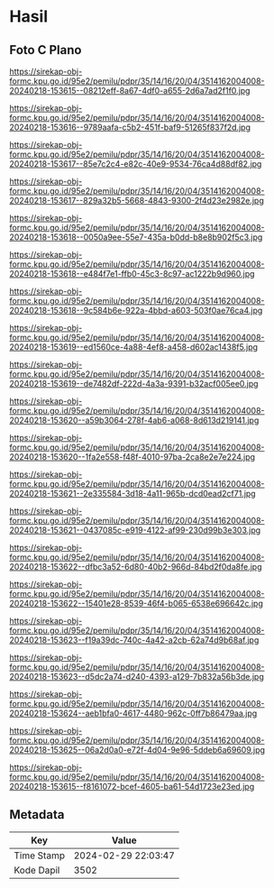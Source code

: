 # Hasil

## Foto C Plano

https://sirekap-obj-formc.kpu.go.id/95e2/pemilu/pdpr/35/14/16/20/04/3514162004008-20240218-153615--08212eff-8a67-4df0-a655-2d6a7ad2f1f0.jpg

https://sirekap-obj-formc.kpu.go.id/95e2/pemilu/pdpr/35/14/16/20/04/3514162004008-20240218-153616--9789aafa-c5b2-451f-baf9-51265f837f2d.jpg

https://sirekap-obj-formc.kpu.go.id/95e2/pemilu/pdpr/35/14/16/20/04/3514162004008-20240218-153617--85e7c2c4-e82c-40e9-9534-76ca4d88df82.jpg

https://sirekap-obj-formc.kpu.go.id/95e2/pemilu/pdpr/35/14/16/20/04/3514162004008-20240218-153617--829a32b5-5668-4843-9300-2f4d23e2982e.jpg

https://sirekap-obj-formc.kpu.go.id/95e2/pemilu/pdpr/35/14/16/20/04/3514162004008-20240218-153618--0050a9ee-55e7-435a-b0dd-b8e8b902f5c3.jpg

https://sirekap-obj-formc.kpu.go.id/95e2/pemilu/pdpr/35/14/16/20/04/3514162004008-20240218-153618--e484f7e1-ffb0-45c3-8c97-ac1222b9d960.jpg

https://sirekap-obj-formc.kpu.go.id/95e2/pemilu/pdpr/35/14/16/20/04/3514162004008-20240218-153618--9c584b6e-922a-4bbd-a603-503f0ae76ca4.jpg

https://sirekap-obj-formc.kpu.go.id/95e2/pemilu/pdpr/35/14/16/20/04/3514162004008-20240218-153619--ed1560ce-4a88-4ef8-a458-d602ac1438f5.jpg

https://sirekap-obj-formc.kpu.go.id/95e2/pemilu/pdpr/35/14/16/20/04/3514162004008-20240218-153619--de7482df-222d-4a3a-9391-b32acf005ee0.jpg

https://sirekap-obj-formc.kpu.go.id/95e2/pemilu/pdpr/35/14/16/20/04/3514162004008-20240218-153620--a59b3064-278f-4ab6-a068-8d613d219141.jpg

https://sirekap-obj-formc.kpu.go.id/95e2/pemilu/pdpr/35/14/16/20/04/3514162004008-20240218-153620--1fa2e558-f48f-4010-97ba-2ca8e2e7e224.jpg

https://sirekap-obj-formc.kpu.go.id/95e2/pemilu/pdpr/35/14/16/20/04/3514162004008-20240218-153621--2e335584-3d18-4a11-965b-dcd0ead2cf71.jpg

https://sirekap-obj-formc.kpu.go.id/95e2/pemilu/pdpr/35/14/16/20/04/3514162004008-20240218-153621--0437085c-e919-4122-af99-230d99b3e303.jpg

https://sirekap-obj-formc.kpu.go.id/95e2/pemilu/pdpr/35/14/16/20/04/3514162004008-20240218-153622--dfbc3a52-6d80-40b2-966d-84bd2f0da8fe.jpg

https://sirekap-obj-formc.kpu.go.id/95e2/pemilu/pdpr/35/14/16/20/04/3514162004008-20240218-153622--15401e28-8539-46f4-b065-6538e696642c.jpg

https://sirekap-obj-formc.kpu.go.id/95e2/pemilu/pdpr/35/14/16/20/04/3514162004008-20240218-153623--f19a39dc-740c-4a42-a2cb-62a74d9b68af.jpg

https://sirekap-obj-formc.kpu.go.id/95e2/pemilu/pdpr/35/14/16/20/04/3514162004008-20240218-153623--d5dc2a74-d240-4393-a129-7b832a56b3de.jpg

https://sirekap-obj-formc.kpu.go.id/95e2/pemilu/pdpr/35/14/16/20/04/3514162004008-20240218-153624--aeb1bfa0-4617-4480-962c-0ff7b86479aa.jpg

https://sirekap-obj-formc.kpu.go.id/95e2/pemilu/pdpr/35/14/16/20/04/3514162004008-20240218-153625--06a2d0a0-e72f-4d04-9e96-5ddeb6a69609.jpg

https://sirekap-obj-formc.kpu.go.id/95e2/pemilu/pdpr/35/14/16/20/04/3514162004008-20240218-153615--f8161072-bcef-4605-ba61-54d1723e23ed.jpg


## Metadata

| Key        | Value               |
| ---------- | ------------------- |
| Time Stamp | 2024-02-29 22:03:47 |
| Kode Dapil | 3502                |



